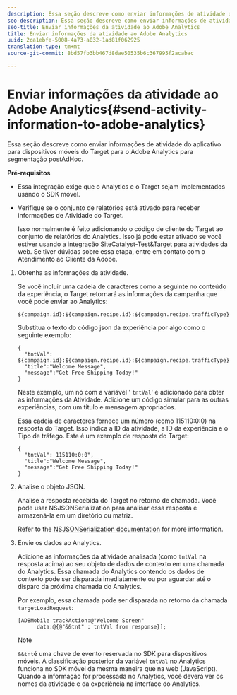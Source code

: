 ```yaml
---
description: Essa seção descreve como enviar informações de atividade do aplicativo para dispositivos móveis do Target para o Adobe Analytics para segmentação postAdHoc.
seo-description: Essa seção descreve como enviar informações de atividade do aplicativo para dispositivos móveis do Target para o Adobe Analytics para segmentação postAdHoc.
seo-title: Enviar informações da atividade ao Adobe Analytics
title: Enviar informações da atividade ao Adobe Analytics
uuid: 2ca1ebfe-5008-4a73-a032-1ad81f062925
translation-type: tm+mt
source-git-commit: 8bd57fb3bb467d8dae50535b6c367995f2acabac

---
```



# Enviar informações da atividade ao Adobe Analytics{#send-activity-information-to-adobe-analytics}

Essa seção descreve como enviar informações de atividade do aplicativo para dispositivos móveis do Target para o Adobe Analytics para segmentação postAdHoc.

**Pré-requisitos**

* Essa integração exige que o Analytics e o Target sejam implementados usando o SDK móvel.
* Verifique se o conjunto de relatórios está ativado para receber informações de Atividade do Target.

   Isso normalmente é feito adicionando o código de cliente do Target ao conjunto de relatórios do Analytics. Isso já pode estar ativado se você estiver usando a integração SiteCatalyst-Test&amp;Target para atividades da web. Se tiver dúvidas sobre essa etapa, entre em contato com o Atendimento ao Cliente da Adobe.

1. Obtenha as informações da atividade.

   Se você incluir uma cadeia de caracteres como a seguinte no conteúdo da experiência, o Target retornará as informações da campanha que você pode enviar ao Analytics:

   ```
   ${campaign.id}:${campaign.recipe.id}:${campaign.recipe.trafficType}
   ```

   Substitua o texto do código json da experiência por algo como o seguinte exemplo:

   ```
   { 
     "tntVal": ${campaign.id}:${campaign.recipe.id}:${campaign.recipe.trafficType}", 
     "title":"Welcome Message", 
     "message":"Get Free Shipping Today!" 
   }
   ```

   Neste exemplo, um nó com a variável &#39; `tntVal`&#39; é adicionado para obter as informações da Atividade. Adicione um código simular para as outras experiências, com um título e mensagem apropriados.

   Essa cadeia de caracteres fornece um número (como 115110:0:0) na resposta do Target. Isso indica a ID da atividade, a ID da experiência e o Tipo de tráfego. Este é um exemplo de resposta do Target:

   ```
   { 
     "tntVal": 115110:0:0", 
     "title":"Welcome Message", 
     "message":"Get Free Shipping Today!" 
   }
   ```

1. Analise o objeto JSON.

   Analise a resposta recebida do Target no retorno de chamada. Você pode usar NSJSONSerialization para analisar essa resposta e armazená-la em um diretório ou matriz.

   Refer to the [NSJSONSerialization documentation](https://developer.apple.com/library/ios/documentation/Foundation/Reference/NSJSONSerialization_Class/#//apple_ref/occ/clm/NSJSONSerialization/JSONObjectWithData:options:error) for more information.
1. Envie os dados ao Analytics.

   Adicione as informações da atividade analisada (como `tntVal` na resposta acima) ao seu objeto de dados de contexto em uma chamada do Analytics. Essa chamada do Analytics contendo os dados de contexto pode ser disparada imediatamente ou por aguardar até o disparo da próxima chamada do Analytics.

   Por exemplo, essa chamada pode ser disparada no retorno da chamada `targetLoadRequest`:

   ```
   [ADBMobile trackAction:@"Welcome Screen"  
         data:@{@"&&tnt" : tntVal from response}];
   ```

   >[!NOTE]
   >
   >`&&tnt`é uma chave de evento reservada no SDK para dispositivos móveis. A classificação posterior da variável `tntVal` no Analytics funciona no SDK móvel da mesma maneira que na web (JavaScript). Quando a informação for processada no Analytics, você deverá ver os nomes da atividade e da experiência na interface do Analytics.

